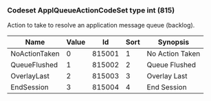 ### Codeset ApplQueueActionCodeSet type int (815)

Action to take to resolve an application message queue (backlog).

| Name          | Value | Id     | Sort | Synopsis        |
|---------------|-------|--------|------|-----------------|
| NoActionTaken | 0     | 815001 | 1    | No Action Taken |
| QueueFlushed  | 1     | 815002 | 2    | Queue Flushed   |
| OverlayLast   | 2     | 815003 | 3    | Overlay Last    |
| EndSession    | 3     | 815004 | 4    | End Session     |


